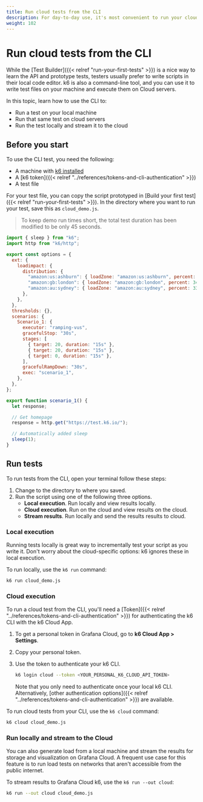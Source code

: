 ```yaml
---
title: Run cloud tests from the CLI 
description: For day-to-day use, it's most convenient to run your cloud tests from you own CLI.
weight: 102
---
```


# Run cloud tests from the CLI

While the [Test Builder]({{< relref "run-your-first-tests" >}}) is a nice way to learn the API and prototype tests, testers usually prefer to write scripts in their local code editor.
k6 is also a command-line tool, and you can use it to write test files on your machine and execute them on Cloud servers.

In this topic, learn how to use the CLI to:

- Run a test on your local machine 
- Run that same test on cloud servers
- Run the test locally and stream it to the cloud

## Before you start

To use the CLI test, you need the following:

- A machine with [k6 installed](https://k6.io/docs/get-started/installation)
- A [k6 token]({{< relref "../references/tokens-and-cli-authentication" >}})
- A test file

For your test file, you can copy the script prototyped in [Build your first test]({{< relref "run-your-first-tests" >}}).
In the directory where you want to run your test, save this as `cloud_demo.js`.

> To keep demo run times short, the total test duration has been modified to be only 45 seconds.

```javascript
import { sleep } from "k6";
import http from "k6/http";

export const options = {
  ext: {
    loadimpact: {
      distribution: {
        "amazon:us:ashburn": { loadZone: "amazon:us:ashburn", percent: 34 },
        "amazon:gb:london": { loadZone: "amazon:gb:london", percent: 34 },
        "amazon:au:sydney": { loadZone: "amazon:au:sydney", percent: 33 },
      },
    },
  },
  thresholds: {},
  scenarios: {
    Scenario_1: {
      executor: "ramping-vus",
      gracefulStop: "30s",
      stages: [
        { target: 20, duration: "15s" },
        { target: 20, duration: "15s" },
        { target: 0, duration: "15s" },
      ],
      gracefulRampDown: "30s",
      exec: "scenario_1",
    },
  },
};

export function scenario_1() {
  let response;

  // Get homepage
  response = http.get("https://test.k6.io/");

  // Automatically added sleep
  sleep(1);
}
```

## Run tests

To run tests from the CLI, open your terminal follow these steps:

1. Change to the directory to where you saved.
1. Run the script using one of the following three options.
   - **Local execution**. Run locally and view results locally.
   - **Cloud execution**. Run on the cloud and view results on the cloud.
   - **Stream results**. Run locally and send the results results to cloud. 

### Local execution

Running tests locally is great way to incrementally test your script as you write it.
Don't worry about the cloud-specific options: k6 ignores these in local execution.

To run locally, use the `k6 run` command:

```bash
k6 run cloud_demo.js
```

### Cloud execution

To run a cloud test from the CLI, you'll need a [Token]({{< relref "../references/tokens-and-cli-authentication" >}}) for authenticating the k6 CLI with the k6 Cloud App.

1. To get a personal token in Grafana Cloud, go to **k6 Cloud App > Settings**. 
2. Copy your personal token.
3. Use the token to authenticate your k6 CLI.

    ```bash
    k6 login cloud --token <YOUR_PERSONAL_K6_CLOUD_API_TOKEN>
    ```

    Note that you only need to authenticate once your local k6 CLI. Alternatively, [other authentication options]({{< relref "../references/tokens-and-cli-authentication" >}}) are available. 

To run cloud tests from your CLI, use the `k6 cloud` command:
  
```bash
k6 cloud cloud_demo.js
```
  
### Run locally and stream to the Cloud
  
You can also generate load from a local machine and stream the results for storage and visualization on Grafana Cloud.
A frequent use case for this feature is to run load tests on networks that aren't accessible from the public internet.

To stream results to Grafana Cloud k6, use the `k6 run --out cloud`:

```bash
k6 run --out cloud cloud_demo.js
```

